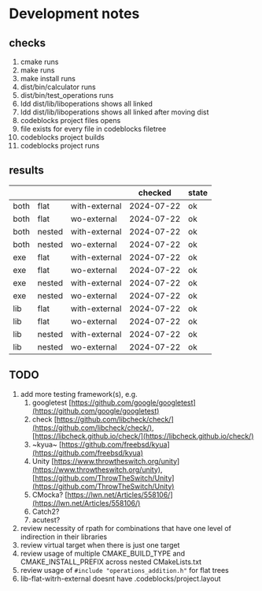 # Development notes

## checks

1. cmake runs
2. make runs
3. make install runs
4. dist/bin/calculator runs
5. dist/bin/test_operations runs
6. ldd dist/lib/liboperations shows all linked
7. ldd dist/lib/liboperations shows all linked after moving dist
8. codeblocks project files opens
9. file exists for every file in codeblocks filetree
10. codeblocks project builds
11. codeblocks project runs

## results 

|      |        |               | checked    | state   |
| ---  | ---    | ---           | ---        | ---     |
| both | flat   | with-external | 2024-07-22 | ok      |
| both | flat   | wo-external   | 2024-07-22 | ok      |
| both | nested | with-external | 2024-07-22 | ok      |
| both | nested | wo-external   | 2024-07-22 | ok      |
| exe  | flat   | with-external | 2024-07-22 | ok      |
| exe  | flat   | wo-external   | 2024-07-22 | ok      |
| exe  | nested | with-external | 2024-07-22 | ok      |
| exe  | nested | wo-external   | 2024-07-22 | ok      |
| lib  | flat   | with-external | 2024-07-22 | ok      |
| lib  | flat   | wo-external   | 2024-07-22 | ok      |
| lib  | nested | with-external | 2024-07-22 | ok      |
| lib  | nested | wo-external   | 2024-07-22 | ok      |

## TODO

1. add more testing framework(s), e.g.
   1. googletest [https://github.com/google/googletest](https://github.com/google/googletest)
   1. check [https://github.com/libcheck/check/](https://github.com/libcheck/check/), [https://libcheck.github.io/check/](https://libcheck.github.io/check/)
   1. ~kyua~ [https://github.com/freebsd/kyua](https://github.com/freebsd/kyua)
   1. Unity [https://www.throwtheswitch.org/unity](https://www.throwtheswitch.org/unity), [https://github.com/ThrowTheSwitch/Unity](https://github.com/ThrowTheSwitch/Unity)
   1. CMocka? [https://lwn.net/Articles/558106/](https://lwn.net/Articles/558106/)
   1. Catch2?
   1. acutest?
1. review necessity of rpath for combinations that have one level of indirection in their libraries
1. review virtual target when there is just one target
1. review usage of multiple CMAKE_BUILD_TYPE and CMAKE_INSTALL_PREFIX across nested CMakeLists.txt
1. review usage of `#include "operations_addition.h"` for flat trees
1. lib-flat-witrh-external doesnt have .codeblocks/project.layout
